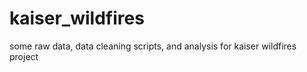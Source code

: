 # kaiser_wildfires
 some raw data, data cleaning scripts, and analysis for kaiser wildfires project
